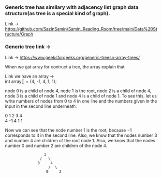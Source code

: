 ### Generic tree has similary with adjacency list graph data structure(as tree is a special kind of graph).



Link -> https://github.com/SazinSamin/Samin_Reading_Room/tree/main/Data%20Structure/Graph

### Generic tree link ->
Link -> https://www.geeksforgeeks.org/generic-treesn-array-trees/    


When we gat array for contruct a tree, the array explain that    

Link we have an array ->   
int array[] = {4, -1, 4, 1, 1};

 node 0 is a child of node 4, node 1
 is the root, node 2 is a child of node 4, node 3 is a child of node 1 and node 4 is a child of node 1. To
 see this, let us write numbers of nodes from 0 to 4 in one line and the numbers given in the input in
 the second line underneath:  

 0  1 2 3 4  
 4 -1 4 1 1  

 Now we can see that the node number 1 is the root, because −1 corresponds to it in the second line.
 Also, we know that the nodes number 3 and number 4 are children of the root node 1. Also, we know
 that the nodes number 0 and number 2 are children of the node 4.  


  

                      1
                    /   \
                   3     4
                        /  \
                       0     2





